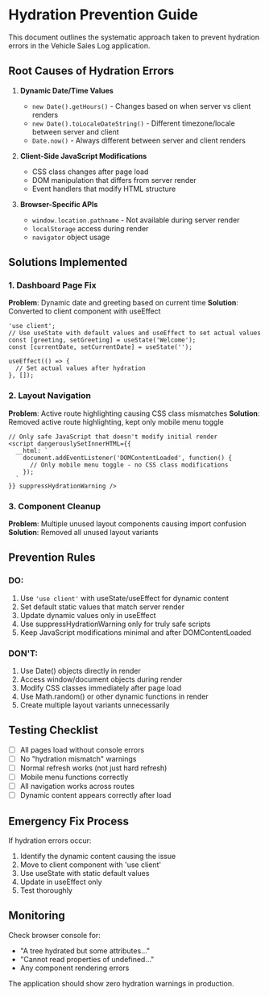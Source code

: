 # Hydration Prevention Guide

This document outlines the systematic approach taken to prevent hydration errors in the Vehicle Sales Log application.

## Root Causes of Hydration Errors

1. **Dynamic Date/Time Values**
   - `new Date().getHours()` - Changes based on when server vs client renders
   - `new Date().toLocaleDateString()` - Different timezone/locale between server and client
   - `Date.now()` - Always different between server and client renders

2. **Client-Side JavaScript Modifications**
   - CSS class changes after page load
   - DOM manipulation that differs from server render
   - Event handlers that modify HTML structure

3. **Browser-Specific APIs**
   - `window.location.pathname` - Not available during server render
   - `localStorage` access during render
   - `navigator` object usage

## Solutions Implemented

### 1. Dashboard Page Fix
**Problem**: Dynamic date and greeting based on current time
**Solution**: Converted to client component with useEffect
```tsx
'use client';
// Use useState with default values and useEffect to set actual values
const [greeting, setGreeting] = useState('Welcome');
const [currentDate, setCurrentDate] = useState('');

useEffect(() => {
  // Set actual values after hydration
}, []);
```

### 2. Layout Navigation
**Problem**: Active route highlighting causing CSS class mismatches
**Solution**: Removed active route highlighting, kept only mobile menu toggle
```tsx
// Only safe JavaScript that doesn't modify initial render
<script dangerouslySetInnerHTML={{
  __html: `
    document.addEventListener('DOMContentLoaded', function() {
      // Only mobile menu toggle - no CSS class modifications
    });
  `
}} suppressHydrationWarning />
```

### 3. Component Cleanup
**Problem**: Multiple unused layout components causing import confusion
**Solution**: Removed all unused layout variants

## Prevention Rules

### DO:
1. Use `'use client'` with useState/useEffect for dynamic content
2. Set default static values that match server render
3. Update dynamic values only in useEffect
4. Use suppressHydrationWarning only for truly safe scripts
5. Keep JavaScript modifications minimal and after DOMContentLoaded

### DON'T:
1. Use Date() objects directly in render
2. Access window/document objects during render
3. Modify CSS classes immediately after page load
4. Use Math.random() or other dynamic functions in render
5. Create multiple layout variants unnecessarily

## Testing Checklist

- [ ] All pages load without console errors
- [ ] No "hydration mismatch" warnings
- [ ] Normal refresh works (not just hard refresh)
- [ ] Mobile menu functions correctly
- [ ] All navigation works across routes
- [ ] Dynamic content appears correctly after load

## Emergency Fix Process

If hydration errors occur:
1. Identify the dynamic content causing the issue
2. Move to client component with 'use client'
3. Use useState with static default values
4. Update in useEffect only
5. Test thoroughly

## Monitoring

Check browser console for:
- "A tree hydrated but some attributes..."
- "Cannot read properties of undefined..."
- Any component rendering errors

The application should show zero hydration warnings in production.